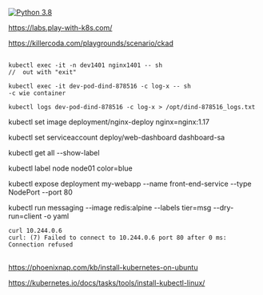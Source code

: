 [![Python 3.8](https://img.shields.io/badge/python-3.8-blue.svg)](https://www.python.org/downloads/release/python-360/)

https://labs.play-with-k8s.com/

https://killercoda.com/playgrounds/scenario/ckad

##
```
kubectl exec -it -n dev1401 nginx1401 -- sh
//  out with "exit"

kubectl exec -it dev-pod-dind-878516 -c log-x -- sh
-c wie container

kubectl logs dev-pod-dind-878516 -c log-x > /opt/dind-878516_logs.txt
```
kubectl set image deployment/nginx-deploy nginx=nginx:1.17

kubectl set serviceaccount deploy/web-dashboard dashboard-sa

kubectl get all --show-label

kubectl label node node01 color=blue

kubectl expose deployment my-webapp --name front-end-service --type NodePort --port 80

kubectl run messaging --image redis:alpine --labels tier=msg --dry-run=client -o yaml
```
curl 10.244.0.6
curl: (7) Failed to connect to 10.244.0.6 port 80 after 0 ms: Connection refused
```

##
https://phoenixnap.com/kb/install-kubernetes-on-ubuntu

https://kubernetes.io/docs/tasks/tools/install-kubectl-linux/
